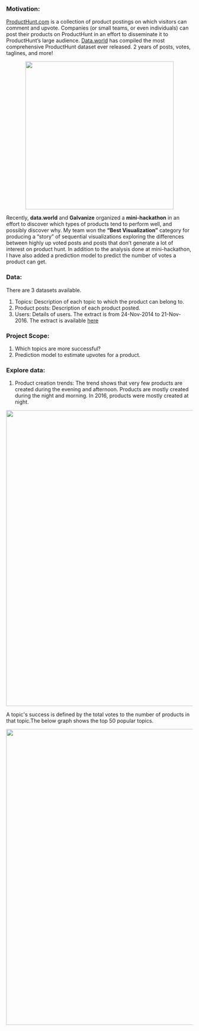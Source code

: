 ### Motivation:

[ProductHunt.com](https://www.producthunt.com) is a collection of product postings on which visitors can comment and upvote. Companies (or small teams, or even individuals) can post their products on ProductHunt in an effort to disseminate it to ProductHunt’s large audience.
[Data.world](https://data.world) has compiled the most comprehensive ProductHunt dataset ever released. 2 years of posts, votes, taglines, and more!

<p align="center">
  <img src="https://cloud.githubusercontent.com/assets/10040565/23584466/25dfb448-0128-11e7-9d8e-02e0abef4636.png" width="400"/>
</p>

Recently, **data.world** and **Galvanize** organized a **mini-hackathon** in an effort to discover which types of products tend to perform well, and possibly discover why. My team won the **“Best Visualization”** category for producing a “story” of
sequential visualizations exploring the differences between highly up voted posts and posts that don’t generate a lot of interest on product hunt.
In addition to the analysis done at mini-hackathon, I have also added a prediction model to predict the number of votes a product can get.

### Data:
There are 3 datasets available.
1. Topics: Description of each topic to which the product can belong to.
2. Product posts: Description of each product posted.
3. Users: Details of users.
The extract is from 24-Nov-2014 to 21-Nov-2016.
The extract is available [here](https://data.world/producthunt/product-hunt-research)


### Project Scope:
1. Which topics are more successful?
2. Prediction model to estimate upvotes for a product.


### Explore data:
1. Product creation trends:
The trend shows that very few products are created during the evening and afternoon. Products are mostly
created during the night and morning. In 2016, products were mostly created at night.

<p align="center">
  <img src="https://cloud.githubusercontent.com/assets/10040565/23671870/6dfbb388-0332-11e7-97c6-4b2674fbbdee.png" width="800"/>
</p>



A topic's success is defined by the total votes to the number of products in that topic.The below graph shows the top 50 popular topics.

<p align="center">
  <img src="https://cloud.githubusercontent.com/assets/10040565/23585364/8bfea530-0142-11e7-849b-ebb558244879.png" width="800"/>
</p>
